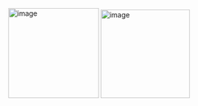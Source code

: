 <img width="182" alt="image" src="https://github.com/user-attachments/assets/6eac3565-b9fd-4156-a413-7f4e200b7e38" />
<img width="179" alt="image" src="https://github.com/user-attachments/assets/b64e2f4c-c7ce-4867-a64b-b80ce3f36256" />


